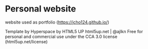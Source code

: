 # Personal website
website used as portfolio (https://jcho124.github.io/)


Template by
Hyperspace by HTML5 UP
html5up.net | @ajlkn
Free for personal and commercial use under the CCA 3.0 license (html5up.net/license)
